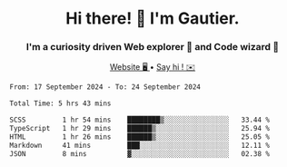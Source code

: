 <h1 align="center">Hi there! 👋 I'm Gautier.</h1>
<h3 align="center">I'm a curiosity driven Web explorer 🚀 and Code wizard 🧙</h3>

<p align="center">
  <a href="https://xisabla.github.io/">Website 🖥️ </a> •
  <a href="mailto:xisabla.dev@gmail.com">Say hi ! ✉️</a>
</p>

<!--START_SECTION:waka-->

```txt
From: 17 September 2024 - To: 24 September 2024

Total Time: 5 hrs 43 mins

SCSS         1 hr 54 mins    ████████▒░░░░░░░░░░░░░░░░   33.44 %
TypeScript   1 hr 29 mins    ██████▒░░░░░░░░░░░░░░░░░░   25.94 %
HTML         1 hr 26 mins    ██████▒░░░░░░░░░░░░░░░░░░   25.05 %
Markdown     41 mins         ███░░░░░░░░░░░░░░░░░░░░░░   12.11 %
JSON         8 mins          ▓░░░░░░░░░░░░░░░░░░░░░░░░   02.38 %
```

<!--END_SECTION:waka-->

